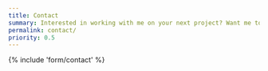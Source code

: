 ```yaml
---
title: Contact
summary: Interested in working with me on your next project? Want me to speak at your next event? Maybe you have a question you think I might be able to anwer. Either way, get in touch using the form below.
permalink: contact/
priority: 0.5
---
```

{% include 'form/contact' %}
